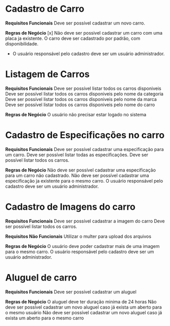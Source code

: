 # Cadastro de Carro

**Requisitos Funcionais**
Deve ser possível cadastrar um novo carro.

**Regras de Negócio**
[x] Não deve ser possivel cadastrar um carro com uma placa ja existente.
O carro deve ser cadastrado por padrão, com disponibilidade.

- O usuário responsável pelo cadastro deve ser um usuário administrador.

# Listagem de Carros

**Requisitos Funcionais**
Deve ser possível listar todos os carros disponiveis
Deve ser possível listar todos os carros disponiveis pelo nome da categoria
Deve ser possível listar todos os carros disponiveis pelo nome da marca
Deve ser possível listar todos os carros disponiveis pelo nome do carro

**Regras de Negócio**
O usuário não precisar estar logado no sistema

# Cadastro de Especificações no carro

**Requisitos Funcionais**
Deve ser possível cadastrar uma especificação para um carro.
Deve ser possível listar todas as especificações.
Deve ser possível listar todos os carros.

**Regras de Negócio**
Não deve ser possível cadastrar uma especificação para um carro não cadastrado.
Não deve ser possível cadastrar uma especificação ja existente para o mesmo carro.
O usuário responsável pelo cadastro deve ser um usuário administrador.

# Cadastro de Imagens do carro

**Requisitos Funcionais**
Deve ser possível cadastrar a imagem do carro
Deve ser possível listar todos os carros.

**Requisitos Não Funcionais**
Utilizar o multer para upload dos arquivos

**Regras de Negócio**
O usuário deve poder cadastrar mais de uma imagem para o mesmo carro.
O usuário responsável pelo cadastro deve ser um usuário administrador.

# Aluguel de carro

**Requisitos Funcionais**
Deve ser possível cadastrar um aluguel

**Regras de Negócio**
O aluguel deve ter duração minima de 24 horas
Não deve ser possível cadastrar um novo aluguel caso já exista um aberto para o mesmo usuário
Não deve ser possível cadastrar um novo aluguel caso já exista um aberto para o mesmo carro
